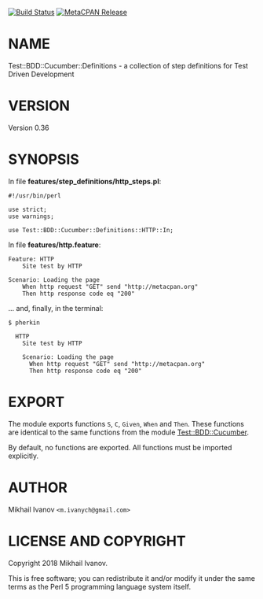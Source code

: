 [![Build Status](https://travis-ci.org/ivanych/Test-BDD-Cucumber-Definitions.svg?branch=master)](https://travis-ci.org/ivanych/Test-BDD-Cucumber-Definitions) [![MetaCPAN Release](https://badge.fury.io/pl/Test-BDD-Cucumber-Definitions.svg)](https://metacpan.org/release/Test-BDD-Cucumber-Definitions)
# NAME

Test::BDD::Cucumber::Definitions - a collection of step definitions for Test
Driven Development

# VERSION

Version 0.36

# SYNOPSIS

In file **features/step\_definitions/http\_steps.pl**:

    #!/usr/bin/perl

    use strict;
    use warnings;

    use Test::BDD::Cucumber::Definitions::HTTP::In;

In file **features/http.feature**:

    Feature: HTTP
        Site test by HTTP

    Scenario: Loading the page
        When http request "GET" send "http://metacpan.org"
        Then http response code eq "200"

... and, finally, in the terminal:

    $ pherkin

      HTTP
        Site test by HTTP

        Scenario: Loading the page
          When http request "GET" send "http://metacpan.org"
          Then http response code eq "200"

# EXPORT

The module exports functions `S`, `C`, `Given`, `When` and `Then`.
These functions are identical to the same functions from the module
[Test::BDD::Cucumber](https://metacpan.org/pod/Test::BDD::Cucumber).

By default, no functions are exported. All functions must be imported
explicitly.

# AUTHOR

Mikhail Ivanov `<m.ivanych@gmail.com>`

# LICENSE AND COPYRIGHT

Copyright 2018 Mikhail Ivanov.

This is free software; you can redistribute it and/or modify it
under the same terms as the Perl 5 programming language system itself.
